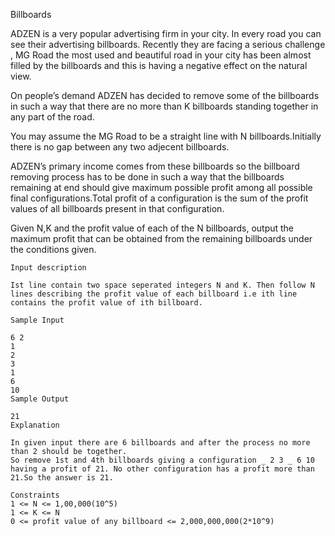 Billboards

ADZEN is a very popular advertising firm in your city. In every road you can see their advertising billboards. Recently they are facing a serious challenge , MG Road the most used and beautiful road in your city has been almost filled by the billboards and this is having a negative effect on the natural view.

On people’s demand ADZEN has decided to remove some of the billboards in such a way that there are no more than K billboards standing together in any part of the road.

 

 You may assume the MG Road to be a straight line with N billboards.Initially there is no gap between any two adjecent billboards.

  

  ADZEN’s primary income comes from these billboards so the billboard removing process has to be done in such a way that the billboards remaining at end should give maximum possible profit among all possible final configurations.Total profit of a configuration is the sum of the profit values of all billboards present in that configuration.

   

   Given N,K and the profit value of each of the N billboards, output the maximum profit that can be obtained from the remaining billboards under the conditions given.

    

    Input description 

    Ist line contain two space seperated integers N and K. Then follow N lines describing the profit value of each billboard i.e ith line contains the profit value of ith billboard.

    Sample Input

    6 2   
    1  
    2  
    3  
    1  
    6  
    10 
    Sample Output

    21
    Explanation

    In given input there are 6 billboards and after the process no more than 2 should be together.
    So remove 1st and 4th billboards giving a configuration _ 2 3 _ 6 10 having a profit of 21. No other configuration has a profit more than 21.So the answer is 21.

    Constraints
    1 <= N <= 1,00,000(10^5)
    1 <= K <= N
    0 <= profit value of any billboard <= 2,000,000,000(2*10^9)


